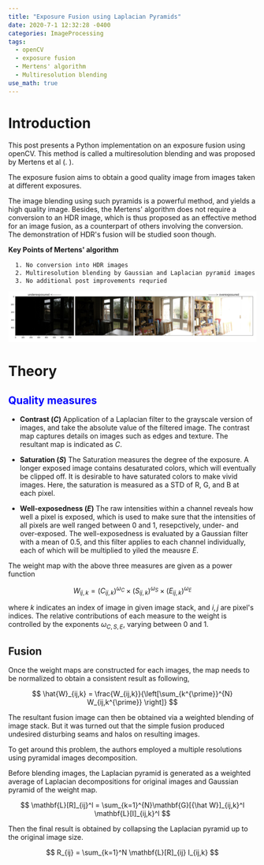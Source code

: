 ```yaml
---
title: "Exposure Fusion using Laplacian Pyramids"
date: 2020-7-1 12:32:28 -0400
categories: ImageProcessing
tags:
  - openCV 
  - exposure fusion
  - Mertens' algorithm
  - Multiresolution blending
use_math: true
---
```


# Introduction  

  This post presents a Python implementation on an exposure fusion using openCV. 
  This method is called a multiresolution blending and was proposed by Mertens et al (. ).
 
  The exposure fusion aims to obtain a good quality image from images taken at different exposures. 

  The image blending using such pyramids is a powerful method, and yields a high quality image. 
  Besides, the Mertens' algorithm does not require a conversion to an HDR image, which is thus proposed as an effective method for an image fusion, 
  as a counterpart of others involving the conversion. The demonstration of HDR's fusion will be studied soon though.  

  **Key Points of Mertens' algorithm**
  ``` 
    1. No conversion into HDR images 
    2. Multiresolution blending by Gaussian and Laplacian pyramid images  
    3. No additional post improvements requried 
  ```
 
  ![alt text](https://github.com/gimoonnam/gimoonnam.github.io/blob/master/assets/images/house.png)
 
 
 
# Theory  


## <span style="color:blue"> Quality measures </span> 

 * **Contrast ($C$)**
    Application of a Laplacian filter to the grayscale version of images, and take the absolute value of the filtered image. The contrast map captures details on images such as edges and texture. The resultant map is indicated as $C$. 

 * **Saturation ($S$)** 
  The Saturation measures the degree of the exposure. A longer exposed image contains desaturated colors, which will eventually be clipped off. It is desirable to have saturated colors to make vivid images. Here, the saturation is measured as a STD of R, G, and B at each pixel.
  
 * **Well-exposedness ($E$)**
  The raw intensities within a channel reveals how well a pixel is exposed, which is used to make sure that the intensities of all pixels are well ranged between 0 and 1, resepctively, under- and over-exposed. The well-exposedness is evaluated by a Gaussian filter with a mean of 0.5, and this filter applies to each channel individually, each of which will be multiplied to yiled the meausre $E$. 

  The weight map with the above three measures are given as a power function

  $$ 
    W_{ij,k} = \left(C_{ij,k}\right)^{\omega_C}\times \left(S_{ij,k}\right)^{\omega_S} \times \left(E_{ij,k}\right)^{\omega_E}                            
  $$

  where $k$ indicates an index of image in given image stack, and $i,j$ are pixel's indices. The relative contributions of each measure to the weight is controlled by the exponents $\omega_{C,S,E}$, varying between 0 and 1.


## Fusion

  Once the weight maps are constructed for each images, the map needs to be normalized to obtain a consistent result as following,

  $$
    \hat{W}_{ij,k} = \frac{W_{ij,k}}{\left[\sum_{k^{\prime}}^{N} W_{ij,k^{\prime}} \right]}
  $$

  The resultant fusion image can then be obtained via a weighted blending of image stack. But it was turned out that the simple fusion produced undesired disturbing seams and halos on resulting images. 

  To get around this problem, the authors employed a multiple resolutions using pyramidal images decomposition. 

  Before blending images, the Laplacian pyramid is generated as a weighted average of Laplacian decompositions for original images and Gaussian pyramid of the weight map. 

  $$
    \mathbf{L}[R]_{ij}^l = \sum_{k=1}^{N}\mathbf{G}[{\hat W}]_{ij,k}^l \mathbf{L}[I]_{ij,k}^l
  $$

  Then the final result is obtained by collapsing the Laplacian pyramid up to the original image size. 

  $$
    R_{ij} = \sum_{k=1}^N \mathbf{L}[R]_{ij} I_{ij,k}
  $$


  
  
  
  
